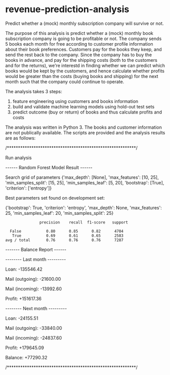 # revenue-prediction-analysis
Predict whether a (mock) monthly subscription company will survive or not.

The purpose of this analysis is predict whether a (mock) monthly book subscription company is going to be profitable or not. The company sends 5 books each month for free according to customer profile information about their book preferences. Customers pay for the books they keep, and send the rest back to the company. Since the company has to buy the books in advance, and pay for the shipping costs (both to the customers and for the returns), we're interestd in finding whether we can predict which books would be kept by the customers, and hence calculate whether profits would be greater than the costs (buying books and shipping) for the next month such that the company could continue to operate.

The analysis takes 3 steps:
1) feature engineering using customers and books information
2) build and validate machine learning models using hold-out test sets
3) predict outcome (buy or return) of books and thus calculate profits and costs

The analysis was written in Python 3. The books and customer information are not publically available. The scripts are provided and the analysis results are as follows:

/**********************************************************/

Run analysis

------ Random Forest Model Result ------

Search grid of parameters
{'max_depth': [None], 'max_features': [10, 25], 'min_samples_split': [15, 25], 'min_samples_leaf': [5, 20], 'bootstrap': [True], 'criterion': ['entropy']}

Best parameters set found on development set:

{'bootstrap': True, 'criterion': 'entropy', 'max_depth': None, 'max_features': 25, 'min_samples_leaf': 20, 'min_samples_split': 25}

                   precision    recall  f1-score   support

      False           0.80      0.85      0.82      4704
       True           0.69      0.61      0.65      2583
    avg / total       0.76      0.76      0.76      7287

------- Balance Report ------

-------- Last month ---------

Loan:                    -135546.42

Mail (outgoing):         -21600.00

Mail (incoming):         -13992.60

Profit:                  +151617.36


-------- Next month ---------

Loan:                    -24155.51

Mail (outgoing):         -33840.00

Mail (incoming):         -24837.60

Profit:                  +179645.09


Balance:                        +77290.32

/**********************************************************/


